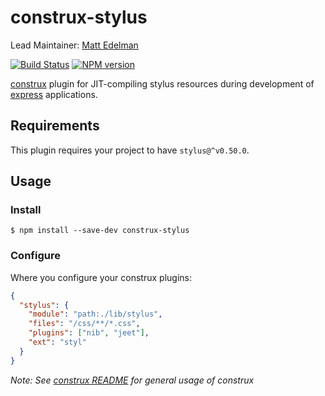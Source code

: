 # construx-stylus

Lead Maintainer: [Matt Edelman](https://github.com/grawk)

[![Build Status](https://travis-ci.org/krakenjs/construx-stylus.svg?branch=master)](https://travis-ci.org/krakenjs/construx-stylus)
[![NPM version](https://badge.fury.io/js/construx-stylus.png)](http://badge.fury.io/js/construx-stylus)

[construx](https://github.com/krakenjs/construx) plugin for JIT-compiling stylus resources during development of [express](http://expressjs.com/) applications.


## Requirements

This plugin requires your project to have `stylus@^v0.50.0`.

## Usage

### Install

```shell
$ npm install --save-dev construx-stylus
```

### Configure

Where you configure your construx plugins:

```json
{
  "stylus": {
    "module": "path:./lib/stylus",
    "files": "/css/**/*.css",
    "plugins": ["nib", "jeet"],
    "ext": "styl"
  }
}
```


_Note: See [construx README](https://github.com/krakenjs/construx/blob/master/README.md) for general usage of construx_

